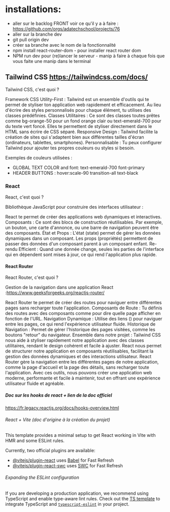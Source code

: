# installations:

- aller sur le backlog FRONT voir ce qu'il y a à faire : https://github.com/orgs/adatechschool/projects/76
- aller sur la branche dev
- git pull origin dev
- créer sa branche avec le nom de la fonctionnalité
- npm install react-router-dom - pour installer react router dom
- NPM run dev pour (re)lancer le serveur - manip à faire à chaque fois que vous faite une manip dans le terminal



## Tailwind CSS https://tailwindcss.com/docs/
Tailwind CSS, c'est quoi ?

Framework CSS Utility-First : Tailwind est un ensemble d'outils qui te permet de styliser ton application web rapidement et efficacement. Au lieu d'écrire des styles personnalisés pour chaque élément, tu utilises des classes prédéfinies.
Classes Utilitaires : Ce sont des classes toutes prêtes comme bg-orange-50 pour un fond orange clair ou text-emerald-700 pour du texte vert foncé. Elles te permettent de styliser directement dans le HTML sans écrire de CSS séparé.
Responsive Design : Tailwind facilite la création de sites qui s'adaptent bien aux différentes tailles d'écran (ordinateurs, tablettes, smartphones).
Personnalisable : Tu peux configurer Tailwind pour ajouter tes propres couleurs ou styles si besoin.

Exemples de couleurs utilisées : 
- GLOBAL TEXT COLOR and font: text-emerald-700 font-primary
- HEADER BUTTONS : hover:scale-90 transition-all text-black


### React
React, c'est quoi ?

Bibliothèque JavaScript pour construire des interfaces utilisateur : 

React te permet de créer des applications web dynamiques et interactives.
Composants : Ce sont des blocs de construction réutilisables. Par exemple, un bouton, une carte d'annonce, ou une barre de navigation peuvent être des composants.
État et Props : L'état (state) permet de gérer les données dynamiques dans un composant. Les props (propriétés) permettent de passer des données d'un composant parent à un composant enfant.
Re-rendu Efficient : Quand une donnée change, seules les parties de l'interface qui en dépendent sont mises à jour, ce qui rend l'application plus rapide.


#### React Router
React Router, c'est quoi ?

Gestion de la navigation dans une application React :https://www.geeksforgeeks.org/reactjs-router/

React Router te permet de créer des routes pour naviguer entre différentes pages sans recharger toute l'application.
Composants de Route : Tu définis des routes avec des composants comme <Route> pour dire quelle page afficher en fonction de l'URL.
Navigation Dynamique : Utilise des liens (<Link>) pour naviguer entre les pages, ce qui rend l'expérience utilisateur fluide.
Historique de Navigation : Permet de gérer l'historique des pages visitées, comme les boutons "retour" du navigateur.
Ensemble dans notre projet :
Tailwind CSS nous aide à styliser rapidement notre application avec des classes utilitaires, rendant le design cohérent et facile à ajuster.
React nous permet de structurer notre application en composants réutilisables, facilitant la gestion des données dynamiques et des interactions utilisateur.
React Router gère la navigation entre les différentes pages de notre application, comme la page d'accueil et la page des détails, sans recharger toute l'application.
Avec ces outils, nous pouvons créer une application web moderne, performante et facile à maintenir, tout en offrant une expérience utilisateur fluide et agréable.


##### Doc sur les hooks de react + lien de la doc officiel
https://fr.legacy.reactjs.org/docs/hooks-overview.html



###### React + Vite (doc d'origine à la création du projet)

This template provides a minimal setup to get React working in Vite with HMR and some ESLint rules.

Currently, two official plugins are available:

- [@vitejs/plugin-react](https://github.com/vitejs/vite-plugin-react/blob/main/packages/plugin-react/README.md) uses [Babel](https://babeljs.io/) for Fast Refresh
- [@vitejs/plugin-react-swc](https://github.com/vitejs/vite-plugin-react-swc) uses [SWC](https://swc.rs/) for Fast Refresh

###### Expanding the ESLint configuration

If you are developing a production application, we recommend using TypeScript and enable type-aware lint rules. Check out the [TS template](https://github.com/vitejs/vite/tree/main/packages/create-vite/template-react-ts) to integrate TypeScript and [`typescript-eslint`](https://typescript-eslint.io) in your project.
